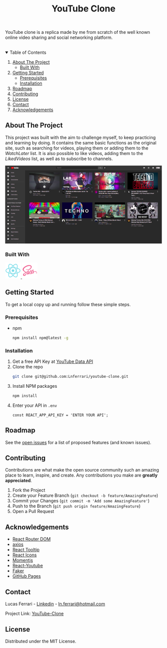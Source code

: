 <h1 align='center'>YouTube Clone</h1>
</br>
<p>YouTube clone is a replica made by me from scratch of the well known online video sharing and social networking platform. </p>
</br>



<!-- TABLE OF CONTENTS -->
<details open="open">
  <summary>Table of Contents</summary>
  <ol>
    <li>
      <a href="#about-the-project">About The Project</a>
      <ul>
        <li><a href="#built-with">Built With</a></li>
      </ul>
    </li>
    <li>
      <a href="#getting-started">Getting Started</a>
      <ul>
        <li><a href="#prerequisites">Prerequisites</a></li>
        <li><a href="#installation">Installation</a></li>
      </ul>
    </li>
    <!-- <li><a href="#usage">Usage</a></li> -->
    <li><a href="#roadmap">Roadmap</a></li>
    <li><a href="#contributing">Contributing</a></li>
    <li><a href="#license">License</a></li>
    <li><a href="#contact">Contact</a></li>
    <li><a href="#acknowledgements">Acknowledgements</a></li>
  </ol>
</details>



<!-- ABOUT THE PROJECT -->
## About The Project

<p>This project was built with the aim to challenge myself, to keep practicing and learning by doing.
It contains the same basic functions as the original site, such as searching for videos, playing them or adding them to the <i>WatchLater</i> list. It is also possible to like videos, adding them to the <i>LikedVideos</i> list, as well as to subscribe to channels.</p>

![YouTube clone Screen Shot][main page]

### Built With

<a href="https://reactjs.org" target="_blank">
  <img style="margin: auto;" src="https://raw.githubusercontent.com/sachinverma53121/sachinverma53121/master/icons/react.png" alt=react width="50" height="50"/>
</a>
<a href="https://sass-lang.com">
  <img style="margin: auto;" src="https://raw.githubusercontent.com/sachinverma53121/sachinverma53121/master/icons/sass.png" alt=sass width="50" height="50"/>
</a>



<!-- GETTING STARTED -->
## Getting Started

To get a local copy up and running follow these simple steps.

### Prerequisites

* npm
  ```sh
  npm install npm@latest -g
  ```

### Installation

1. Get a free API Key at [YouTube Data API](https://developers.google.com/youtube/v3/)
2. Clone the repo
   ```sh
   git clone git@github.com:Lnferrari/youtube-clone.git
   ```
3. Install NPM packages
   ```sh
   npm install
   ```
4. Enter your API in `.env`
   ```JS
   const REACT_APP_API_KEY = 'ENTER YOUR API';
   ```



<!-- USAGE EXAMPLES -->
<!-- ## Usage

Use this space to show useful examples of how a project can be used. Additional screenshots, code examples and demos work well in this space. You may also link to more resources.

_For more examples, please refer to the [Documentation](https://documentation.com)_ -->



<!-- ROADMAP -->
## Roadmap

See the [open issues][issues] for a list of proposed features (and known issues).



<!-- CONTRIBUTING -->
## Contributing

Contributions are what make the open source community such an amazing place to learn, inspire, and create. Any contributions you make are **greatly appreciated**.

1. Fork the Project
2. Create your Feature Branch (`git checkout -b feature/AmazingFeature`)
3. Commit your Changes (`git commit -m 'Add some AmazingFeature'`)
4. Push to the Branch (`git push origin feature/AmazingFeature`)
5. Open a Pull Request



<!-- ACKNOWLEDGEMENTS -->
## Acknowledgements
* [React Router DOM](https://reactrouter.com/)
* [axios](https://axios-http.com/)
* [React Tooltip](https://wwayne.github.io/react-tooltip/)
* [React Icons](https://react-icons.github.io/react-icons/)
* [Momentjs](https://momentjs.com/)
* [React-Youtube](https://github.com/tjallingt/react-youtube)
* [Faker](https://github.com/Marak/Faker.js)
* [GitHub Pages](https://pages.github.com)



<!-- CONTACT -->
## Contact

Lucas Ferrari - [Linkedin][linkedin] - ln.ferrari@hotmail.com

Project Link: [YouTube-Clone][Youtube project]



<!-- LICENSE -->
## License

Distributed under the MIT License.



<!-- MARKDOWN LINKS & IMAGES -->
[main page]: ./assets/youtube-screenshot.png
[issues]: https://github.com/Lnferrari/youtube-clone/issues
[Youtube project]: https://lnferrari.github.io/youtube-clone/
[linkedin]: https://www.linkedin.com/in/lucasferrari1/
